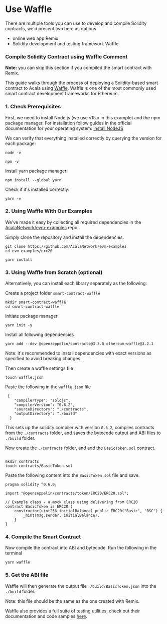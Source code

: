# Use Waffle

There are multiple tools you can use to develop and compile Solidity contracts, we'd present two here as options

* online web app Remix 
* Solidity development and testing framework Waffle

### Compile Solidity Contract using Waffle Comment

**Note:** you can skip this section if you compiled the smart contract with Remix.

This guide walks through the process of deploying a Solidity-based smart contract to Acala using [Waffle](https://github.com/EthWorks/Waffle). Waffle is one of the most commonly used smart contract development frameworks for Ethereum.

### **1. Check Prerequisites**

First, we need to install Node.js \(we use v15.x in this example\) and the npm package manager. For installation follow guides in the official documentation for your operating system: [install NodeJS](https://nodejs.org/en/download/package-manager/)

We can verify that everything installed correctly by querying the version for each package:

```text
node -v
```

```text
npm -v
```

Install yarn package manager:

```text
npm install --global yarn
```

Check if it's installed correctly:
```text
yarn -v
```

### **2. Using Waffle With Our Examples**

We've made it easy by collecting all required dependencies in the [AcalaNetwork/evm-examples](https://github.com/AcalaNetwork/evm-examples) repo.

Simply clone the repository and install the dependencies.

```text
git clone https://github.com/AcalaNetwork/evm-examples
cd evm-examples/erc20

yarn install 
```

### **3. Using Waffle from Scratch (optional)**


Alternatively, you can install each library separately as the following: 

Create a project folder `smart-contract-waffle`

```text
mkdir smart-contract-waffle
cd smart-contract-waffle
```

Initiate package manager

```text
yarn init -y
```

Install all following dependencies

```text
yarn add --dev @openzeppelin/contracts@3.3.0 ethereum-waffle@3.2.1
```

Note: it's recommended to install dependencies with exact versions as specified to avoid breaking changes.

Then create a waffle settings file

```text
touch waffle.json
```

Paste the following in the `waffle.json` file

```text
 {
    "compilerType": "solcjs",
    "compilerVersion": "0.6.2",
    "sourceDirectory": "./contracts",
    "outputDirectory": "./build"
  }
```

This sets up the solidity compiler with version `0.6.2`, compiles contracts from the `./contracts` folder, and saves the bytecode output and ABI files to `./build` folder.


Now create the `./contracts` folder, and add the `BasicToken.sol` contract.

```text

mkdir contracts
touch contracts/BasicToken.sol
```

Paste the following content into the `BasicToken.sol` file and save.

```text
pragma solidity ^0.6.0;

import "@openzeppelin/contracts/token/ERC20/ERC20.sol";

// Example class - a mock class using delivering from ERC20
contract BasicToken is ERC20 {
    constructor(uint256 initialBalance) public ERC20("Basic", "BSC") {
        _mint(msg.sender, initialBalance);
    }
}

```

### **4. Compile the Smart Contract**
Now compile the contract into ABI and bytecode. Run the following in the terminal

```text
yarn waffle
```

### **5. Get the ABI file**

Waffle will then generate the output file `./build/BasicToken.json` into the `./build` folder. 

Note: this file should be the same as the one created with Remix.

Waffle also provides a full suite of testing utilities, check out their documentation and code samples [here](https://github.com/EthWorks/Waffle).


